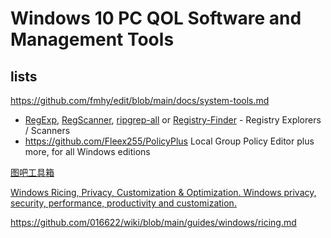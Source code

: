 # Windows 10 PC QOL Software and Management Tools

## lists

https://github.com/fmhy/edit/blob/main/docs/system-tools.md

* [RegExp](https://github.com/zodiacon/TotalRegistry), [RegScanner](https://www.nirsoft.net/utils/regscanner.html), [ripgrep-all](https://github.com/phiresky/ripgrep-all) or [Registry-Finder](https://registry-finder.com/) - Registry Explorers / Scanners
* https://github.com/Fleex255/PolicyPlus Local Group Policy Editor plus more, for all Windows editions

[图吧工具箱](https://www.tbtool.cn/)

[Windows Ricing, Privacy, Customization & Optimization. Windows privacy, security, performance, productivity and customization.](https://github.com/Courage-1984/Windows-Ricing-Privacy-Customization-Optimization)

https://github.com/016622/wiki/blob/main/guides/windows/ricing.md
